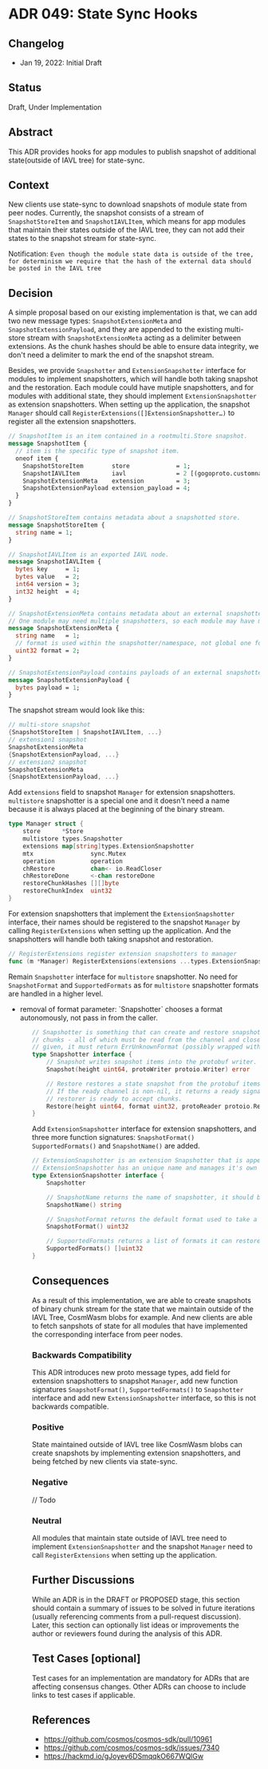 # ADR 049: State Sync Hooks

## Changelog

- Jan 19, 2022: Initial Draft

## Status

Draft, Under Implementation

## Abstract

This ADR provides hooks for app modules to publish snapshot of additional state(outside of IAVL tree) for state-sync.

## Context

New clients use state-sync to download snapshots of module state from peer nodes. Currently, the snapshot consists of a
stream of `SnapshotStoreItem` and `SnapshotIAVLItem`, which means for app modules that maintain their states outside of
the IAVL tree, they can not add their states to the snapshot stream for state-sync.

Notification: `Even though the module state data is outside of the tree, for determinism we
require that the hash of the external data should be posted in the IAVL tree`

## Decision

A simple proposal based on our existing implementation is that, we can add two new message types: `SnapshotExtensionMeta` 
and `SnapshotExtensionPayload`, and they are appended to the existing multi-store stream with `SnapshotExtensionMeta` 
acting as a delimiter between extensions. As the chunk hashes should be able to ensure data integrity, we don't need 
a delimiter to mark the end of the snapshot stream.

Besides, we provide `Snapshotter` and `ExtensionSnapshotter` interface for modules to implement snapshotters, which will handle both taking 
snapshot and the restoration. Each module could have mutiple snapshotters, and for modules with additional state, they should
implement `ExtensionSnapshotter` as extension snapshotters. When setting up the application, the snapshot `Manager` should call 
`RegisterExtensions([]ExtensionSnapshotter…)` to register all the extension snapshotters.

```proto
// SnapshotItem is an item contained in a rootmulti.Store snapshot.
message SnapshotItem {
  // item is the specific type of snapshot item.
  oneof item {
    SnapshotStoreItem        store             = 1;
    SnapshotIAVLItem         iavl              = 2 [(gogoproto.customname) = "IAVL"];
    SnapshotExtensionMeta    extension         = 3;
    SnapshotExtensionPayload extension_payload = 4;
  }
}

// SnapshotStoreItem contains metadata about a snapshotted store.
message SnapshotStoreItem {
  string name = 1;
}

// SnapshotIAVLItem is an exported IAVL node.
message SnapshotIAVLItem {
  bytes key     = 1;
  bytes value   = 2;
  int64 version = 3;
  int32 height  = 4;
}

// SnapshotExtensionMeta contains metadata about an external snapshotter.
// One module may need multiple snapshotters, so each module may have multiple SnapshotExtensionMeta.
message SnapshotExtensionMeta {
  string name   = 1;
  // format is used within the snapshotter/namespace, not global one for all modules
  uint32 format = 2;
}

// SnapshotExtensionPayload contains payloads of an external snapshotter.
message SnapshotExtensionPayload {
  bytes payload = 1;
}
```

The snapshot stream would look like this:

```go
// multi-store snapshot
{SnapshotStoreItem | SnapshotIAVLItem, ...}
// extension1 snapshot
SnapshotExtensionMeta
{SnapshotExtensionPayload, ...}
// extension2 snapshot
SnapshotExtensionMeta
{SnapshotExtensionPayload, ...}
```

Add `extensions` field to snapshot `Manager` for extension snapshotters. `multistore` snapshotter is a special one and it doesn't need a name because it is always placed at the beginning of the binary stream.

```go
type Manager struct {
	store      *Store
	multistore types.Snapshotter
	extensions map[string]types.ExtensionSnapshotter
    mtx                sync.Mutex
	operation          operation
	chRestore          chan<- io.ReadCloser
	chRestoreDone      <-chan restoreDone
	restoreChunkHashes [][]byte
	restoreChunkIndex  uint32
}
```

For extension snapshotters that implement the `ExtensionSnapshotter` interface, their names should be registered to the snapshot `Manager` by 
calling `RegisterExtensions` when setting up the application. And the snapshotters will handle both taking snapshot and restoration.

```go
// RegisterExtensions register extension snapshotters to manager
func (m *Manager) RegisterExtensions(extensions ...types.ExtensionSnapshotter) error 
```

Remain `Snapshotter` interface for `multistore` snapshotter. No need for `SnapshotFormat` and `SupportedFormats` as for `multistore` snapshotter
formats are handled in a higher level.
<ul>
<li> removal of format parameter: `Snapshotter` chooses a format autonomously, not pass in from the caller. </li>
<ul>

```go
// Snapshotter is something that can create and restore snapshots, consisting of streamed binary
// chunks - all of which must be read from the channel and closed. If an unsupported format is
// given, it must return ErrUnknownFormat (possibly wrapped with fmt.Errorf).
type Snapshotter interface {
	// Snapshot writes snapshot items into the protobuf writer.
	Snapshot(height uint64, protoWriter protoio.Writer) error

	// Restore restores a state snapshot from the protobuf items read from the reader.
	// If the ready channel is non-nil, it returns a ready signal (by being closed) once the
	// restorer is ready to accept chunks.
	Restore(height uint64, format uint32, protoReader protoio.Reader) (SnapshotItem, error)
}
```

Add `ExtensionSnapshotter` interface for extension snapshotters, and three more function signatures: `SnapshotFormat()` `SupportedFormats()` and
`SnapshotName()` are added.

```go
// ExtensionSnapshotter is an extension Snapshotter that is appended to the snapshot stream.
// ExtensionSnapshotter has an unique name and manages it's own internal formats.
type ExtensionSnapshotter interface {
	Snapshotter

	// SnapshotName returns the name of snapshotter, it should be unique in the manager.
	SnapshotName() string

	// SnapshotFormat returns the default format used to take a snapshot.
	SnapshotFormat() uint32

	// SupportedFormats returns a list of formats it can restore from.
	SupportedFormats() []uint32
}
```

## Consequences

As a result of this implementation, we are able to create snapshots of binary chunk stream for the state that we maintain outside of the IAVL Tree, CosmWasm blobs for example. And new clients are able to fetch sanpshots of state for all modules that have implemented the corresponding interface from peer nodes. 


### Backwards Compatibility

This ADR introduces new proto message types, add field for extension snapshotters to snapshot `Manager`, add new function signatures `SnapshotFormat()`, `SupportedFormats()` to `Snapshotter` interface and add new `ExtensionSnapshotter` interface, so this is not backwards compatible.

### Positive

State maintained outside of IAVL tree like CosmWasm blobs can create snapshots by implementing extension snapshotters, and being fetched by new clients via state-sync.

### Negative

// Todo

### Neutral

All modules that maintain state outside of IAVL tree need to implement `ExtensionSnapshotter` and the snapshot `Manager` need to call `RegisterExtensions` when setting up the application.

## Further Discussions

While an ADR is in the DRAFT or PROPOSED stage, this section should contain a summary of issues to be solved in future iterations (usually referencing comments from a pull-request discussion).
Later, this section can optionally list ideas or improvements the author or reviewers found during the analysis of this ADR.

## Test Cases [optional]

Test cases for an implementation are mandatory for ADRs that are affecting consensus changes. Other ADRs can choose to include links to test cases if applicable.

## References

- https://github.com/cosmos/cosmos-sdk/pull/10961
- https://github.com/cosmos/cosmos-sdk/issues/7340
- https://hackmd.io/gJoyev6DSmqqkO667WQlGw
